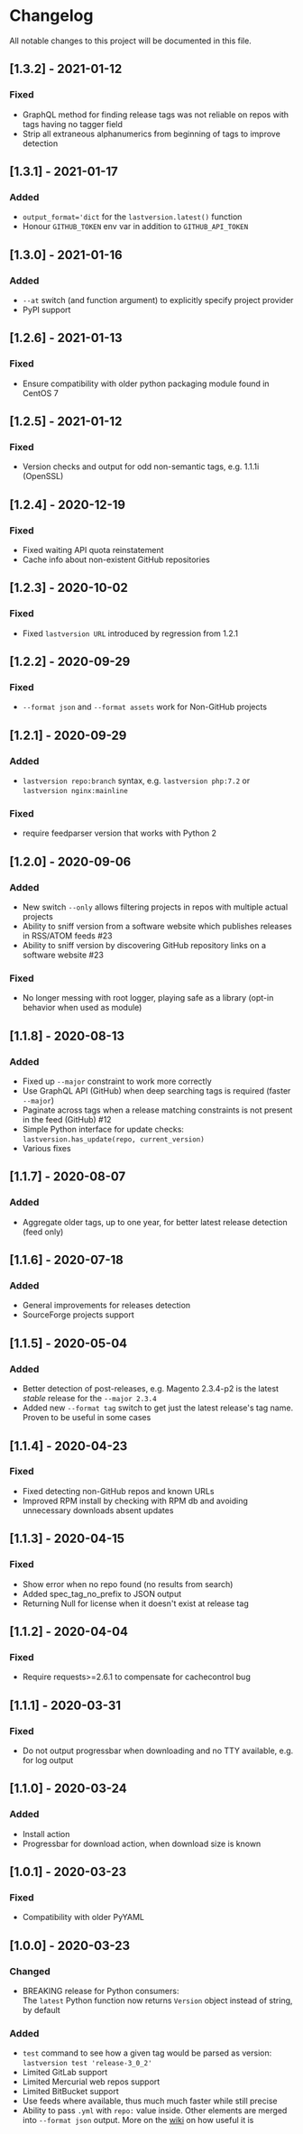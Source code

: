# Changelog
All notable changes to this project will be documented in this file.

## [1.3.2] - 2021-01-12
### Fixed
* GraphQL method for finding release tags was not reliable on repos
  with tags having no tagger field
* Strip all extraneous alphanumerics from beginning of tags to improve 
  detection

## [1.3.1] - 2021-01-17
### Added
* `output_format='dict` for the `lastversion.latest()` function
* Honour `GITHUB_TOKEN` env var in addition to `GITHUB_API_TOKEN`

## [1.3.0] - 2021-01-16
### Added
* `--at` switch (and function argument) to explicitly specify project provider 
* PyPI support

## [1.2.6] - 2021-01-13
### Fixed
* Ensure compatibility with older python packaging module found in CentOS 7

## [1.2.5] - 2021-01-12
### Fixed
* Version checks and output for odd non-semantic tags, e.g. 1.1.1i (OpenSSL)

## [1.2.4] - 2020-12-19
### Fixed
* Fixed waiting API quota reinstatement
* Cache info about non-existent GitHub repositories

## [1.2.3] - 2020-10-02
### Fixed
* Fixed `lastversion URL` introduced by regression from 1.2.1

## [1.2.2] - 2020-09-29
### Fixed
* `--format json` and `--format assets` work for Non-GitHub projects 

## [1.2.1] - 2020-09-29
### Added
* `lastversion repo:branch` syntax, e.g. `lastversion php:7.2` or `lastversion nginx:mainline`
### Fixed
* require feedparser version that works with Python 2

## [1.2.0] - 2020-09-06
### Added
* New switch `--only` allows filtering projects in repos with multiple actual projects
* Ability to sniff version from a software website which publishes releases in RSS/ATOM feeds #23
* Ability to sniff version by discovering GitHub repository links on a software website #23
### Fixed
* No longer messing with root logger, playing safe as a library (opt-in behavior when used as
 module)

## [1.1.8] - 2020-08-13
### Added
* Fixed up `--major` constraint to work more correctly
* Use GraphQL API (GitHub) when deep searching tags is required (faster `--major`)
* Paginate across tags when a release matching constraints is not present in the feed (GitHub) #12
* Simple Python interface for update checks: `lastversion.has_update(repo, current_version)`
* Various fixes

## [1.1.7] - 2020-08-07
### Added
* Aggregate older tags, up to one year, for better latest release detection (feed only)

## [1.1.6] - 2020-07-18
### Added
* General improvements for releases detection
* SourceForge projects support

## [1.1.5] - 2020-05-04
### Added
* Better detection of post-releases, e.g. Magento 2.3.4-p2 is the latest *stable* release for the
`--major 2.3.4`
* Added new `--format tag` switch to get just the latest release's tag name. Proven to be useful in
 some cases

## [1.1.4] - 2020-04-23
### Fixed
* Fixed detecting non-GitHub repos and known URLs
* Improved RPM install by checking with RPM db and avoiding unnecessary downloads absent updates

## [1.1.3] - 2020-04-15
### Fixed
* Show error when no repo found (no results from search)
* Added spec_tag_no_prefix to JSON output
* Returning Null for license when it doesn't exist at release tag

## [1.1.2] - 2020-04-04
### Fixed
* Require requests>=2.6.1 to compensate for cachecontrol bug

## [1.1.1] - 2020-03-31
### Fixed
* Do not output progressbar when downloading and no TTY available, e.g. for log output

## [1.1.0] - 2020-03-24
### Added
* Install action
* Progressbar for download action, when download size is known

## [1.0.1] - 2020-03-23
### Fixed
* Compatibility with older PyYAML

## [1.0.0] - 2020-03-23

### Changed
* BREAKING release for Python consumers:  
The `latest` Python function now returns `Version` object instead of string, by default

### Added

* `test` command to see how a given tag would be parsed as version:
`lastversion test 'release-3_0_2'`
* Limited GitLab support
* Limited Mercurial web repos support
* Limited BitBucket support
* Use feeds where available, thus much much faster while still precise
* Ability to pass `.yml` with `repo:` value inside. Other elements are merged into `--format json` 
output. More on the [wiki](https://github.com/dvershinin/lastversion/wiki/Use-in-automatic-RPM-building) 
on how useful it is
